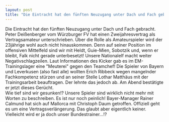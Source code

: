 ```yaml
---
layout: post
title: "Die Eintracht hat den fünften Neuzugang unter Dach und Fach gebracht."
---
```


Die Eintracht hat den fünften Neuzugang unter Dach und Fach gebracht. Peter Deißenberger vom Würzburger FV hat einen Zweijahresvertrag als Vertragsamateur unterschrieben. Über die Rolle als Amateurspieler wird der 23jährige wohl auch nicht hinauskommen. Denn auf seiner Position im offensiven Mittelfeld sind wir mit Heldt, Guie-Mien, Sobotzik und, wenn er bleibt, Falk nicht gerade unterbesetzt! Unsere Nationalelf macht weiter Negativschlagzeilen. Laut Informationen des Kicker gab es im EM-Trainingslager eine "Meuterei" gegen den Teamchef! Die Spieler von Bayern und Leverkusen (also fast alle) wollten Erich Ribbeck wegen mangelnder Fachkompetenz stürzen und an seiner Stelle Lothar Matthäus mit der Trainingsarbeit beauftragen. Der lehnte das jedoch ab. Am Abend bestätigte er jetzt dieses Gerücht.  
Wie tief sind wir gesunken!? Unsere Spieler sind wirklich nicht mehr mit Worten zu beschreiben. Es ist nur noch peinlich! Bayer-Manager Rainer Calmund hat sich auf Mallorca mit Christoph Daum getroffen. Offiziell geht es um eine Vertragsverlängerung. Das glaubt aber eigentlich keiner. Vielleicht wird er ja doch unser Bundestrainer...!?
